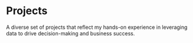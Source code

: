 # Projects
A diverse set of projects that reflect my hands-on experience in leveraging data to drive decision-making and business success.
